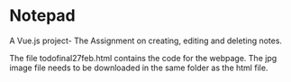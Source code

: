 # Notepad
A Vue.js project-
The Assignment on creating, editing and deleting notes.

The file todofinal27feb.html contains the code for the webpage.
The jpg image file needs to be downloaded in the same folder as the html file.
